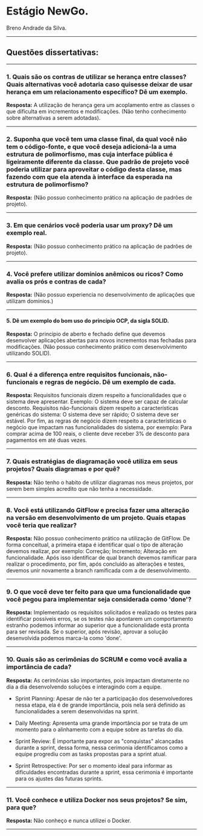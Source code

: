 # Estágio NewGo.
Breno Andrade da Silva.

---

## Questões dissertativas:


---

### 1. Quais são os contras de utilizar se herança entre classes? Quais alternativas você adotaria caso quisesse deixar de usar herança em um relacionamento específico? Dê um exemplo.

**Resposta:** A utilização de herança gera um acoplamento entre as classes o que dificulta em incrementos e modificações. (Não tenho conhecimento sobre alternativas a serem adotadas).

---

### 2. Suponha que você tem uma classe final, da qual você não tem o código-fonte, e que você deseja adicioná-la a uma estrutura de polimorfismo, mas cuja interface pública é ligeiramente diferente da classe. Que padrão de projeto você poderia utilizar para aproveitar o código desta classe, mas fazendo com que ela atenda à interface da esperada na estrutura de polimorfismo?

**Resposta:** (Não possuo conhecimento prático na aplicação de padrões de projeto).

---

### 3. Em que cenários você poderia usar um proxy? Dê um exemplo real.
	
**Resposta:** (Não possuo conhecimento prático na aplicação de padrões de projeto).

---

### 4. Você prefere utilizar domínios anêmicos ou ricos? Como avalia os prós e contras de cada?

**Resposta:** (Não possuo experiencia no desenvolvimento de aplicações que utilizam domínios.) 

---

#### 5. Dê um exemplo do bom uso do princípio OCP, da sigla SOLID.

**Resposta:** O principio de aberto e fechado define que devemos desenvolver aplicações abertas para novos incrementos mas fechadas para modificações. (Não possuo conhecimento prático com desenvolvimento utilizando SOLID).

---

### 6. Qual é a diferença entre requisitos funcionais, não-funcionais e regras de negócio. Dê um exemplo de cada.
**Resposta:** Requisitos funcionais dizem respeito a funcionalidades que o sistema deve apresentar. Exemplo: O sistema deve ser capaz de calcular desconto. Requisitos não-funcionais dizem respeito a características genéricas do sistema: O sistema deve ser rápido; O sistema deve ser estável. Por fim, as regras de negócio dizem respeito a características o negócio que impactam nas funcionalidades do sistema, por exemplo: Para comprar acima de 100 reais, o cliente deve receber 3% de desconto para pagamentos em até duas vezes. 

---

### 7. Quais estratégias de diagramação você utiliza em seus projetos? Quais diagramas e por quê?
**Resposta:** Não tenho o habito de utilizar diagramas nos meus projetos, por serem bem simples acredito que não tenha a necessidade.

---

### 8. Você está utilizando GitFlow e precisa fazer uma alteração na versão em desenvolvimento de um projeto. Quais etapas você teria que realizar?
**Resposta:** Não possuo conhecimento prático na utilização de GitFlow. De forma conceitual, a primeira etapa é identificar qual o tipo de alteração devemos realizar, por exemplo: Correção; Incremento; Alteração em funcionalidade. Após isso identificar de qual branch devemos ramificar para realizar o procedimento, por fim, após concluído as alterações e testes, devemos unir novamente a branch ramificada com a de desenvolvimento.
	
---

### 9. O que você deve ter feito para que uma funcionalidade que você pegou para implementar seja considerada como 'done'?
**Resposta:** Implementado os requisitos solicitados e realizado os testes para identificar possíveis erros, se os testes não apontarem um comportamento estranho podemos informar ao superior que a funcionalidade está pronta para ser revisada. Se o superior, após revisão, aprovar a solução desenvolvida podemos marca-la como 'done'.

---

### 10. Quais são as cerimônias do SCRUM e como você avalia a importância de cada?
**Resposta:** As cerimônias são importantes, pois impactam diretamente no dia a dia desenvolvendo soluções e interagindo com a equipe.

* Sprint Planning: Apesar de não ter a participação dos desenvolvedores nessa etapa, ela é de grande importância, pois nela será definido as funcionalidades a serem desenvolvidas na sprint.

* Daily Meeting: Apresenta uma grande importância por se trata de um momento para o alinhamento com a equipe sobre as tarefas do dia.

* Sprint Review: É importante para expor as "conquistas" alcançadas durante a sprint, dessa forma, nessa cerimonia identificamos como a equipe progrediu com as tasks propostas para a sprint atual.

* Sprint Retrospective: Por ser o momento ideal para informar as dificuldades encontradas durante a sprint, essa cerimonia é importante para os ajustes das futuras sprints.

---

### 11. Você conhece e utiliza Docker nos seus projetos? Se sim, para que?
**Resposta:** Não conheço e nunca utilizei o Docker.

---
